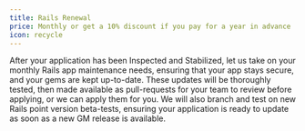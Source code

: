 ```yaml
---
title: Rails Renewal
price: Monthly or get a 10% discount if you pay for a year in advance
icon: recycle
---
```

After your application has been Inspected and Stabilized, let us take on your
monthly Rails app maintenance needs, ensuring that your app stays secure, and your gems
are kept up-to-date. These updates will be thoroughly tested, then made available as
pull-requests for your team to review before applying, or we can apply them for you.
We will also branch and test on new Rails point version beta-tests, ensuring your
application is ready to update as soon as a new GM release is available.
